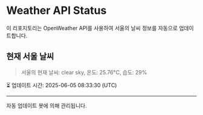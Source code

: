 
# Weather API Status

이 리포지토리는 OpenWeather API를 사용하여 서울의 날씨 정보를 자동으로 업데이트합니다.

## 현재 서울 날씨
> 서울의 현재 날씨: clear sky, 온도: 25.76°C, 습도: 29%

⏳ 업데이트 시간: 2025-06-05 08:33:30 (UTC)

---
자동 업데이트 봇에 의해 관리됩니다.
